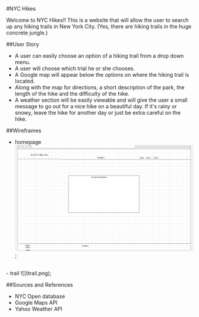 #NYC Hikes

Welcome to NYC Hikes!!
This is a website that will allow the user to search up any hiking trails in New York City. (Yes, there are hiking trails in the huge concrete jungle.)

##User Story

- A user can easily choose an option of a hiking trail from a drop down menu.
- A user will choose which trial he or she chooses. 
- A Google map will appear below the options on where the hiking trail is located. 
- Along with the map for directions, a short description of the park, the length of the hike and the difficulty of the hike.
- A weather section will be easily viewable and will give the user a small message to go out for a nice hike on a beautiful day. If it's rainy or snowy, leave the hike for another day or just be extra careful on the hike.

##Wireframes
- homepage
![](main.png);
<br>
- trail
![](trail.png);

##Sources and References

- NYC Open database
- Google Maps API
- Yahoo Weather API
